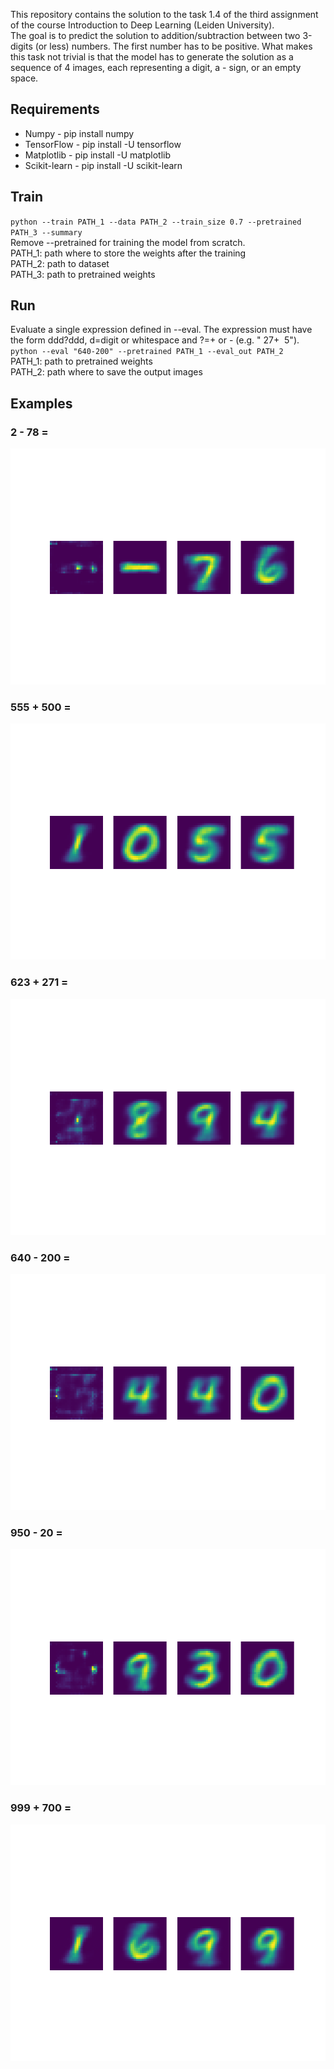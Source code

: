 This repository contains the solution to the task 1.4 of the third assignment of the course Introduction to Deep Learning (Leiden University).  
The goal is to predict the solution to addition/subtraction between two 3-digits (or less) numbers. The first number has to be positive. What makes this task not trivial is that the model has to generate the solution as a sequence of 4 images, each representing a digit, a - sign, or an empty space.

## Requirements
<ul>
  <li>Numpy - pip install numpy</li>
  <li>TensorFlow - pip install -U tensorflow</li>
  <li>Matplotlib - pip install -U matplotlib</li>
  <li>Scikit-learn - pip install -U scikit-learn</li>
</ul>

## Train
`python --train PATH_1 --data PATH_2 --train_size 0.7 --pretrained PATH_3 --summary`  
Remove --pretrained for training the model from scratch.  
PATH_1: path where to store the weights after the training  
PATH_2: path to dataset  
PATH_3: path to pretrained weights  

## Run
Evaluate a single expression defined in --eval. The expression must have the form ddd?ddd, d=digit or whitespace and ?=+ or - (e.g. " 27+ &nbsp;5").  
`python --eval "640-200" --pretrained PATH_1 --eval_out PATH_2`  
PATH_1: path to pretrained weights  
PATH_2: path where to save the output images

## Examples
### 2 - 78 =
![](https://github.com/riccardomajellaro/Text2Image_AddSubSolver/blob/main/output/2-78.png)
### 555 + 500 =
![](https://github.com/riccardomajellaro/Text2Image_AddSubSolver/blob/main/output/555%2B500.png)
### 623 + 271 =
![](https://github.com/riccardomajellaro/Text2Image_AddSubSolver/blob/main/output/623%2B271.png)
### 640 - 200 =
![](https://github.com/riccardomajellaro/Text2Image_AddSubSolver/blob/main/output/640-200.png)
### 950 - 20 =
![](https://github.com/riccardomajellaro/Text2Image_AddSubSolver/blob/main/output/950-20.png)
### 999 + 700 =
![](https://github.com/riccardomajellaro/Text2Image_AddSubSolver/blob/main/output/999%2B700.png)
